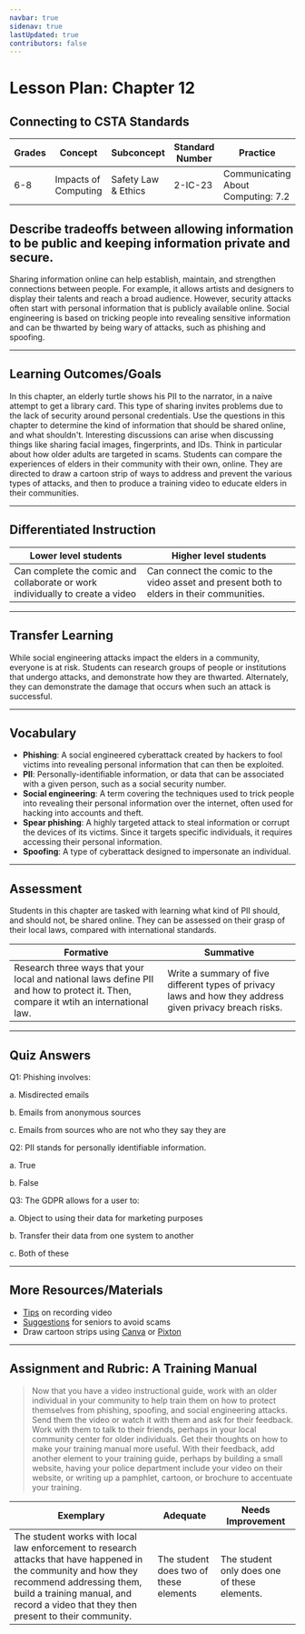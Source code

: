 ```yaml
---
navbar: true
sidenav: true
lastUpdated: true
contributors: false
---
```


<div class="home">
<h1 class="page-inner-title">Lesson Plan: Chapter 12</h1>

## Connecting to CSTA Standards

Grades | Concept | Subconcept | Standard Number | Practice
---|---|---|---|---
6-8 | Impacts of Computing | Safety Law & Ethics| 2-IC-23 | Communicating About Computing: 7.2 |

## Describe tradeoffs between allowing information to be public and keeping information private and secure.

Sharing information online can help establish, maintain, and strengthen connections between people. For example, it allows artists and designers to display their talents and reach a broad audience. However, security attacks often start with personal information that is publicly available online. Social engineering is based on tricking people into revealing sensitive information and can be thwarted by being wary of attacks, such as phishing and spoofing.

---

## Learning Outcomes/Goals

In this chapter, an elderly turtle shows his PII to the narrator, in a naive attempt to get a library card. This type of sharing invites problems due to the lack of security around personal credentials. Use the questions in this chapter to determine the kind of information that should be shared online, and what shouldn't. Interesting discussions can arise when discussing things like sharing facial images, fingerprints, and IDs. Think in particular about how older adults are targeted in scams. Students can compare the experiences of elders in their community with their own, online. They are directed to draw a cartoon strip of ways to address and prevent the various types of attacks, and then to produce a training video to educate elders in their communities.

---

## Differentiated Instruction

Lower level students | Higher level students
---|---
Can complete the comic and collaborate or work individually to create a video | Can connect the comic to the video asset and present both to elders in their communities. 

---

## Transfer Learning

While social engineering attacks impact the elders in a community, everyone is at risk. Students can research groups of people or institutions that undergo attacks, and demonstrate how they are thwarted. Alternately, they can demonstrate the damage that occurs when such an attack is successful.

---

## Vocabulary

- **Phishing**:  A social engineered cyberattack created by hackers to fool victims into revealing personal information that can then be exploited. 
- **PII**: Personally-identifiable information, or data that can be associated with a given person, such as a social security number.
- **Social engineering**: A term covering the techniques used to trick people into revealing their personal information over the internet, often used for hacking into accounts and theft. 
- **Spear phishing**: A highly targeted attack to steal information or corrupt the devices of its victims. Since it targets specific individuals, it requires accessing their personal information.
- **Spoofing**: A type of cyberattack designed to impersonate an individual.

---

## Assessment

Students in this chapter are tasked with learning what kind of PII should, and should not, be shared online. They can be assessed on their grasp of their local laws, compared with international standards. 

Formative | Summative
---|---
Research three ways that your local and national laws define PII and how to protect it. Then, compare it wtih an international law. | Write a summary of five different types of privacy laws and how they address given privacy breach risks.

---

## Quiz Answers

Q1:	Phishing involves:  

a.	Misdirected emails 

b.	Emails from anonymous sources  

c.	<span class="highlight">Emails from sources who are not who they say they are</span>  

Q2:	PII stands for personally identifiable information.  

a.	<span class="highlight">True</span>  

b.	False 

Q3:	The GDPR allows for a user to:  

a.	Object to using their data for marketing purposes  

b.	Transfer their data from one system to another  

c.	<span class="highlight">Both of these</span> 

---

## More Resources/Materials

- [Tips](https://wistia.com/learn/production/shooting-video-by-yourself) on recording video
- [Suggestions](https://ncoa.org/article/how-to-prevent-phishing-scams-a-guide-for-seniors) for seniors to avoid scams
- Draw cartoon strips using [Canva](https://canva.com) or [Pixton](https://app.pixton.com)

---

## Assignment and Rubric: A Training Manual

> Now that you have a video instructional guide, work with an older individual in your community to help train them on how to protect themselves from phishing, spoofing, and social engineering attacks. Send them the video or watch it with them and ask for their feedback. Work with them to talk to their friends, perhaps in your local community center for older individuals. Get their thoughts on how to make your training manual more useful. With their feedback, add another element to your training guide, perhaps by building a small website, having your police department include your video on their website, or writing up a pamphlet, cartoon, or brochure to accentuate your training. 

Exemplary | Adequate | Needs Improvement 
---|---|---
The student works with local law enforcement to research attacks that have happened in the community and how they recommend addressing them, build a training manual, and record a video that they then present to their community.  | The student does two of these elements | The student only does one of these elements.
</div>